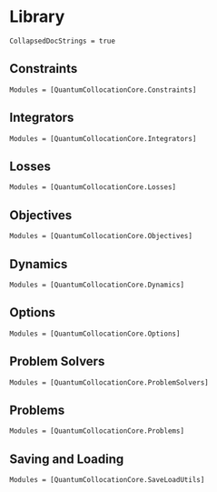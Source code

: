 #  Library

```@meta
CollapsedDocStrings = true
```

## Constraints
```@autodocs
Modules = [QuantumCollocationCore.Constraints]
```

## Integrators
```@autodocs
Modules = [QuantumCollocationCore.Integrators]
``` 

## Losses
```@autodocs
Modules = [QuantumCollocationCore.Losses]
```

## Objectives
```@autodocs
Modules = [QuantumCollocationCore.Objectives]
```

## Dynamics
```@autodocs
Modules = [QuantumCollocationCore.Dynamics]
```

## Options
```@autodocs
Modules = [QuantumCollocationCore.Options]
```

## Problem Solvers
```@autodocs
Modules = [QuantumCollocationCore.ProblemSolvers]
```

## Problems
```@autodocs
Modules = [QuantumCollocationCore.Problems]
```

## Saving and Loading
```@autodocs
Modules = [QuantumCollocationCore.SaveLoadUtils]
```

